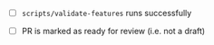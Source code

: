 * [ ] `scripts/validate-features` runs successfully
* [ ] PR is marked as ready for review (i.e. not a draft)

